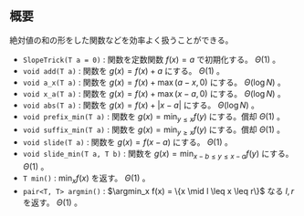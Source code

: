 ## 概要

絶対値の和の形をした関数などを効率よく扱うことができる。

- `SlopeTrick(T a = 0)` : 関数を定数関数 $f(x) = a$ で初期化する。 $\Theta(1)$ 。
- `void add(T a)` : 関数を $g(x) = f(x) + a$ にする。 $\Theta(1)$ 。
- `void a_x(T a)` : 関数を $g(x) = f(x) + \max(a-x, 0)$ にする。 $\Theta(\log N)$ 。
- `void x_a(T a)` : 関数を $g(x) = f(x) + \max(x-a, 0)$ にする。 $\Theta(\log N)$ 。
- `void abs(T a)` : 関数を $g(x) = f(x) + \lvert x-a \rvert$ にする。 $\Theta(\log N)$ 。
- `void prefix_min(T a)` : 関数を $g(x) = \min_{y \leq x} f(y)$ にする。償却 $\Theta(1)$ 。
- `void suffix_min(T a)` : 関数を $g(x) = \min_{y \geq x} f(y)$ にする。償却 $\Theta(1)$ 。
- `void slide(T a)` : 関数を $g(x) = f(x-a)$ にする。 $\Theta(1)$ 。
- `void slide_min(T a, T b)` : 関数を $g(x) = \min_{x-b \leq y \leq x-a} f(y)$ にする。 $\Theta(1)$ 。
- `T min()` : $\min_x f(x)$ を返す。 $\Theta(1)$ 。
- `pair<T, T> argmin()` : $\argmin_x f(x) = \{x \mid l \leq x \leq r\}$ なる $l, r$ を返す。 $\Theta(1)$ 。
